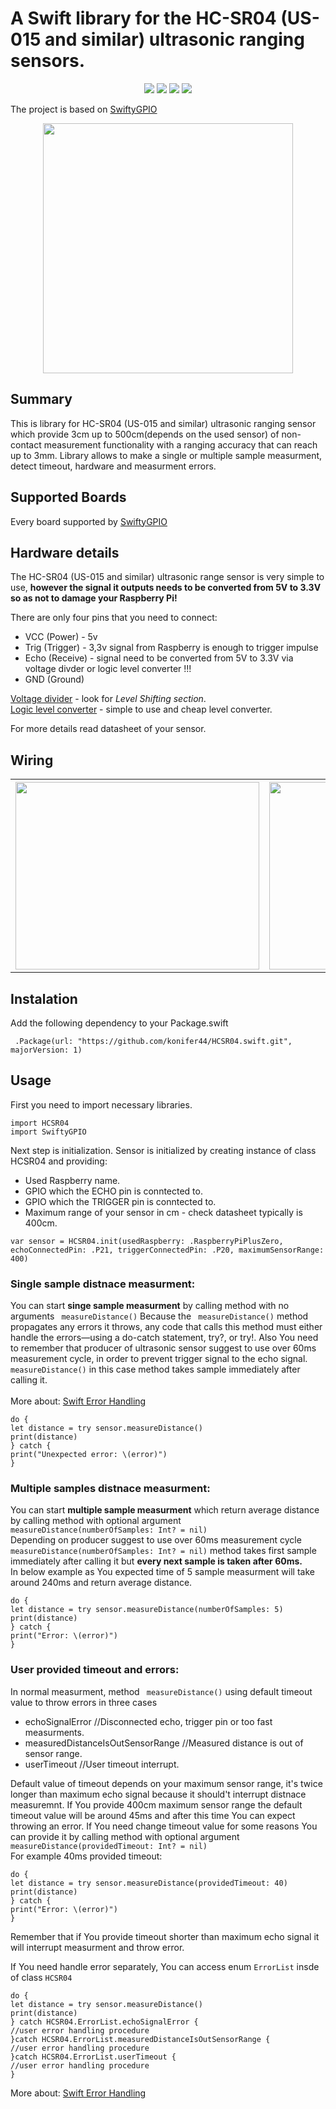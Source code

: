 # A Swift library for the HC-SR04 (US-015 and similar) ultrasonic ranging sensors.

<p align="center">
<a href="https://raw.githubusercontent.com/uraimo/SwiftyGPIO/master/LICENSE"><img src="http://img.shields.io/badge/License-MIT-blue.svg?style=flat"/></a>
<a href="#"><img src="https://img.shields.io/badge/OS-linux-green.svg?style=flat"/></a> 
<a href="https://developer.apple.com/swift"><img src="https://img.shields.io/badge/Swift-3.x-orange.svg?style=flat"/></a> 
<a href="https://github.com/apple/swift-package-manager"><img src="https://img.shields.io/badge/Swift%20Package%20Manager-compatible-brightgreen.svg"/></a>
</p>

The project is based on [SwiftyGPIO](https://github.com/uraimo/SwiftyGPIO)



<p align="center">
<a href="https://github.com/konifer44/HCSR04.swift/raw/master/Images/HC-SR04.jpg"  target="_blank">
<img src="https://github.com/konifer44/HCSR04.swift/raw/master/Images/HC-SR04.jpg" height=400 width=400></a>
</p>


## Summary 

This is library for HC-SR04 (US-015 and similar) ultrasonic ranging sensor which provide 3cm up to 500cm(depends on the used sensor) of non-contact measurement functionality with a ranging accuracy that can reach up to 3mm. Library allows to make a single or multiple sample measurment, detect timeout, hardware and measurment errors.

## Supported Boards
Every board supported by [SwiftyGPIO](https://github.com/uraimo/SwiftyGPIO)

##

## Hardware details
The HC-SR04 (US-015 and similar) ultrasonic range sensor is very simple to use, **however the signal it outputs needs to be converted from 5V to 3.3V so as not to damage your Raspberry Pi!**

There are only  four pins that you need to connect:
<ul>
<li>VCC (Power) - 5v</li>
<li> Trig (Trigger) - 3,3v signal from Raspberry is enough to trigger impulse</li>
<li>Echo (Receive) - signal need to be converted from 5V to 3.3V via voltage divder or logic level converter !!!</li>
<li>GND (Ground)</li>
</ul>


[Voltage divider](https://learn.sparkfun.com/tutorials/voltage-dividers/all?print=1) - look for *Level Shifting section*. </br>
[Logic level converter](https://www.sparkfun.com/products/12009) - simple to use and cheap level converter.

For more details read datasheet of your sensor.

## Wiring
<p align="center">

<table style="width:100%">
  <tr>
    <th><a href="https://github.com/konifer44/HCSR04.swift/raw/master/Images/Schematic.jpg"  target="_blank">
    <img src="https://github.com/konifer44/HCSR04.swift/raw/master/Images/Schematic.jpg" height=300 width=390></a></th>
     <th><a href="https://github.com/konifer44/HCSR04.swift/raw/master/Images/Breadboard.jpg"  target="_blank">
    <img src="https://github.com/konifer44/HCSR04.swift/raw/master/Images/Breadboard.jpg" height=300 width=300></a></th>
  </tr>
  </table>

</p>

## Instalation

Add the following dependency to your Package.swift

     .Package(url: "https://github.com/konifer44/HCSR04.swift.git", majorVersion: 1)

## Usage
First you need to import necessary libraries.
```
import HCSR04
import SwiftyGPIO
```
Next step is initialization. Sensor is initialized by creating instance of class HCSR04 and providing: 
<ul>
<li>Used Raspberry name.</li>
<li>GPIO which the ECHO pin is conntected to.</li>
<li>GPIO which the TRIGGER pin is conntected to.</li>
<li>Maximum range of your sensor in cm - check datasheet typically is 400cm.</li>
</ul>


``` 
var sensor = HCSR04.init(usedRaspberry: .RaspberryPiPlusZero, echoConnectedPin: .P21, triggerConnectedPin: .P20, maximumSensorRange: 400)
```
### Single sample  distnace measurment:
You can start **singe sample measurment** by calling method with no arguments ``` measureDistance()```  Because the ``` measureDistance()``` method propagates any errors it throws, any code that calls this method must either handle the errors—using a do-catch statement, try?, or try!. Also You need to remember that producer of ultrasonic sensor suggest to use over 60ms measurement cycle, in order to prevent trigger signal to the echo signal. 
``` measureDistance()``` in this case method takes sample immediately after calling it.</br> </br>
More about: [Swift Error Handling](https://developer.apple.com/library/content/documentation/Swift/Conceptual/Swift_Programming_Language/ErrorHandling.html)

```
do {
let distance = try sensor.measureDistance()
print(distance)
} catch {
print("Unexpected error: \(error)")   
}
```
### Multiple samples  distnace measurment:
You can start **multiple sample measurment** which return average distance by calling method with optional argument ``` measureDistance(numberOfSamples: Int? = nil)``` </br>Depending on producer suggest to use over 60ms measurement cycle ``` measureDistance(numberOfSamples: Int? = nil)``` method takes first sample immediately after calling it but **every next sample is taken after 60ms.** </br>In below example as You expected time of 5 sample measurment will take around 240ms and return average distance.
```
do {
let distance = try sensor.measureDistance(numberOfSamples: 5)
print(distance)
} catch {
print("Error: \(error)")   
}
```

### User provided timeout and errors:

In normal measurment, method ``` measureDistance()``` using default timeout value to throw errors in three cases
<ul>
<li>echoSignalError //Disconnected echo, trigger pin or too fast measurments.</li>
<li>measuredDistanceIsOutSensorRange //Measured distance is out of sensor range.</li>
<li>userTimeout //User timeout interrupt.</li>
</ul>


Default value of timeout depends on your maximum sensor range, it's twice longer than maximum echo signal because it should't interrupt distnace measuremnt. If You provide 400cm maximum sensor range the default timeout value will be around 45ms and after this time You can expect throwing an error. If You need change timeout value for some reasons You can provide it by calling method with optional argument ``` measureDistance(providedTimeout: Int? = nil)``` </br>For example 40ms provided timeout:

```
do {
let distance = try sensor.measureDistance(providedTimeout: 40)
print(distance)
} catch {
print("Error: \(error)")   
}
```
Remember that if You provide timeout shorter than maximum echo signal it will interrupt measurment and throw error.

If You need handle error separately, You can access enum ```ErrorList``` insde of class ```HCSR04```
```
do {
let distance = try sensor.measureDistance()
print(distance)
} catch HCSR04.ErrorList.echoSignalError {
//user error handling procedure
}catch HCSR04.ErrorList.measuredDistanceIsOutSensorRange {
//user error handling procedure
}catch HCSR04.ErrorList.userTimeout {
//user error handling procedure
}

```

More about: [Swift Error Handling](https://developer.apple.com/library/content/documentation/Swift/Conceptual/Swift_Programming_Language/ErrorHandling.html)
